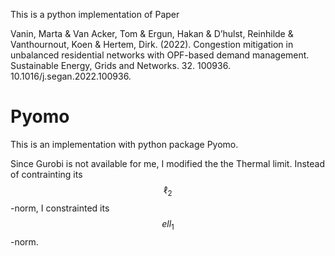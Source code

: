 This is a python implementation of Paper 

Vanin, Marta & Van Acker, Tom & Ergun, Hakan & D’hulst, Reinhilde & Vanthournout, Koen & Hertem, Dirk. (2022). Congestion mitigation in unbalanced residential networks with OPF-based demand management. Sustainable Energy, Grids and Networks. 32. 100936. 10.1016/j.segan.2022.100936. 

# Pyomo
This is an implementation with python package Pyomo. 

Since Gurobi is not available for me, I modified the the Thermal limit. Instead of contrainting its $$\ell_2$$-norm, I constrainted its $$ell_1$$-norm.